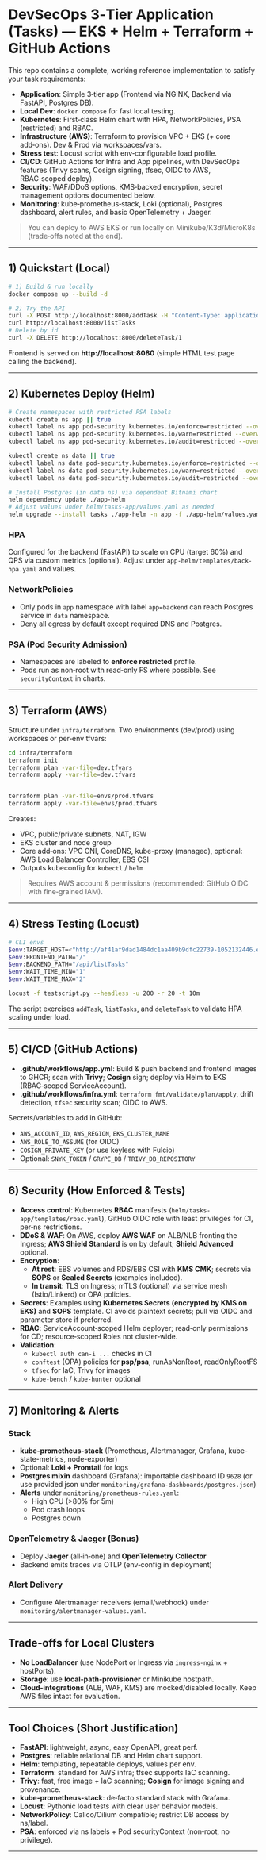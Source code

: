 # DevSecOps 3‑Tier Application (Tasks) — EKS + Helm + Terraform + GitHub Actions

This repo contains a complete, working reference implementation to satisfy your task requirements:

- **Application**: Simple 3‑tier app (Frontend via NGINX, Backend via FastAPI, Postgres DB).
- **Local Dev**: `docker compose` for fast local testing.
- **Kubernetes**: First‑class Helm chart with HPA, NetworkPolicies, PSA (restricted) and RBAC.
- **Infrastructure (AWS)**: Terraform to provision VPC + EKS (+ core add‑ons). Dev & Prod via workspaces/vars.
- **Stress test**: Locust script with env‑configurable load profile.
- **CI/CD**: GitHub Actions for Infra and App pipelines, with DevSecOps features (Trivy scans, Cosign signing, tfsec, OIDC to AWS, RBAC‑scoped deploy).
- **Security**: WAF/DDoS options, KMS‑backed encryption, secret management options documented below.
- **Monitoring**: kube‑prometheus‑stack, Loki (optional), Postgres dashboard, alert rules, and basic OpenTelemetry + Jaeger.

> You can deploy to AWS EKS or run locally on Minikube/K3d/MicroK8s (trade‑offs noted at the end).

---

## 1) Quickstart (Local)

```bash
# 1) Build & run locally
docker compose up --build -d

# 2) Try the API
curl -X POST http://localhost:8000/addTask -H "Content-Type: application/json" -d '{"title":"demo","description":"hello"}'
curl http://localhost:8000/listTasks
# Delete by id
curl -X DELETE http://localhost:8000/deleteTask/1
```

Frontend is served on **http://localhost:8080** (simple HTML test page calling the backend).

---

## 2) Kubernetes Deploy (Helm)

```bash
# Create namespaces with restricted PSA labels
kubectl create ns app || true
kubectl label ns app pod-security.kubernetes.io/enforce=restricted --overwrite=true
kubectl label ns app pod-security.kubernetes.io/warn=restricted --overwrite=true
kubectl label ns app pod-security.kubernetes.io/audit=restricted --overwrite=true

kubectl create ns data || true
kubectl label ns data pod-security.kubernetes.io/enforce=restricted --overwrite=true
kubectl label ns data pod-security.kubernetes.io/warn=restricted --overwrite=true
kubectl label ns data pod-security.kubernetes.io/audit=restricted --overwrite=true

# Install Postgres (in data ns) via dependent Bitnami chart
helm dependency update ./app-helm
# Adjust values under helm/tasks-app/values.yaml as needed
helm upgrade --install tasks ./app-helm -n app -f ./app-helm/values.yaml

```

### HPA
Configured for the backend (FastAPI) to scale on CPU (target 60%) and QPS via custom metrics (optional). Adjust under `app-helm/templates/back-hpa.yaml` and values.

### NetworkPolicies
- Only pods in `app` namespace with label `app=backend` can reach Postgres service in `data` namespace.
- Deny all egress by default except required DNS and Postgres.

### PSA (Pod Security Admission)
- Namespaces are labeled to **enforce restricted** profile.
- Pods run as non‑root with read‑only FS where possible. See `securityContext` in charts.

---

## 3) Terraform (AWS)

Structure under `infra/terraform`. Two environments (dev/prod) using workspaces or per‑env tfvars:
```bash
cd infra/terraform
terraform init
terraform plan -var-file=dev.tfvars
terraform apply -var-file=dev.tfvars


terraform plan -var-file=envs/prod.tfvars
terraform apply -var-file=envs/prod.tfvars
```

Creates:
- VPC, public/private subnets, NAT, IGW
- EKS cluster and node group
- Core add‑ons: VPC CNI, CoreDNS, kube-proxy (managed), optional: AWS Load Balancer Controller, EBS CSI
- Outputs kubeconfig for `kubectl` / `helm`

> Requires AWS account & permissions (recommended: GitHub OIDC with fine‑grained IAM).

---

## 4) Stress Testing (Locust)

```bash
# CLI envs
$env:TARGET_HOST=<"http://af41af9dad1484dc1aa409b9dfc22739-1052132446.eu-west-1.elb.amazonaws.com">
$env:FRONTEND_PATH="/" 
$env:BACKEND_PATH="/api/listTasks" 
$env:WAIT_TIME_MIN="1"  
$env:WAIT_TIME_MAX="2" 

locust -f testscript.py --headless -u 200 -r 20 -t 10m  


```

The script exercises `addTask`, `listTasks`, and `deleteTask` to validate HPA scaling under load.

---

## 5) CI/CD (GitHub Actions)

- **.github/workflows/app.yml**: Build & push backend and frontend images to GHCR; scan with **Trivy**; **Cosign** sign; deploy via Helm to EKS (RBAC‑scoped ServiceAccount).
- **.github/workflows/infra.yml**: `terraform fmt/validate/plan/apply`, drift detection, `tfsec` security scan; OIDC to AWS.

Secrets/variables to add in GitHub:
- `AWS_ACCOUNT_ID`, `AWS_REGION`, `EKS_CLUSTER_NAME`
- `AWS_ROLE_TO_ASSUME` (for OIDC)
- `COSIGN_PRIVATE_KEY` (or use keyless with Fulcio)
- Optional: `SNYK_TOKEN` / `GRYPE_DB` / `TRIVY_DB_REPOSITORY`

---

## 6) Security (How Enforced & Tests)

- **Access control**: Kubernetes **RBAC** manifests (`helm/tasks-app/templates/rbac.yaml`), GitHub OIDC role with least privileges for CI, per‑ns restrictions.
- **DDoS & WAF**: On AWS, deploy **AWS WAF** on ALB/NLB fronting the Ingress; **AWS Shield Standard** is on by default; **Shield Advanced** optional.
- **Encryption**: 
  - **At rest**: EBS volumes and RDS/EBS CSI with **KMS CMK**; secrets via **SOPS** or **Sealed Secrets** (examples included). 
  - **In transit**: TLS on Ingress; mTLS (optional) via service mesh (Istio/Linkerd) or OPA policies.
- **Secrets**: Examples using **Kubernetes Secrets (encrypted by KMS on EKS)** and **SOPS** template. CI avoids plaintext secrets; pull via OIDC and parameter store if preferred.
- **RBAC**: ServiceAccount‑scoped Helm deployer; read‑only permissions for CD; resource‑scoped Roles not cluster‑wide.
- **Validation**: 
  - `kubectl auth can-i ...` checks in CI
  - `conftest` (OPA) policies for **psp/psa**, runAsNonRoot, readOnlyRootFS
  - `tfsec` for IaC, Trivy for images
  - `kube-bench` / `kube-hunter` optional

---

## 7) Monitoring & Alerts

### Stack
- **kube-prometheus-stack** (Prometheus, Alertmanager, Grafana, kube-state-metrics, node-exporter)
- Optional: **Loki + Promtail** for logs
- **Postgres mixin** dashboard (Grafana): importable dashboard ID `9628` (or use provided json under `monitoring/grafana-dashboards/postgres.json`)
- **Alerts** under `monitoring/prometheus-rules.yaml`:
  - High CPU (>80% for 5m)
  - Pod crash loops
  - Postgres down

### OpenTelemetry & Jaeger (Bonus)
- Deploy **Jaeger** (all‑in‑one) and **OpenTelemetry Collector**
- Backend emits traces via OTLP (env‑config in deployment)

### Alert Delivery
- Configure Alertmanager receivers (email/webhook) under `monitoring/alertmanager-values.yaml`.

---

## Trade‑offs for Local Clusters

- **No LoadBalancer** (use NodePort or Ingress via `ingress-nginx` + hostPorts). 
- **Storage**: use **local-path-provisioner** or Minikube hostpath. 
- **Cloud‑integrations** (ALB, WAF, KMS) are mocked/disabled locally. Keep AWS files intact for evaluation.

---

## Tool Choices (Short Justification)

- **FastAPI**: lightweight, async, easy OpenAPI, great perf.
- **Postgres**: reliable relational DB and Helm chart support.
- **Helm**: templating, repeatable deploys, values per env.
- **Terraform**: standard for AWS infra; tfsec supports IaC scanning.
- **Trivy**: fast, free image + IaC scanning; **Cosign** for image signing and provenance.
- **kube‑prometheus‑stack**: de‑facto standard stack with Grafana.
- **Locust**: Pythonic load tests with clear user behavior models.
- **NetworkPolicy**: Calico/Cilium compatible; restrict DB access by ns/label.
- **PSA**: enforced via ns labels + Pod securityContext (non‑root, no privilege).

---




